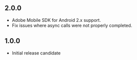## 2.0.0

* Adobe Mobile SDK for Android 2.x support.
* Fix issues where async calls were not properly completed.

## 1.0.0

* Initial release candidate
